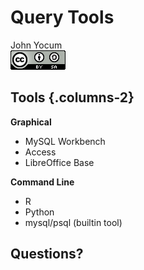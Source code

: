 # Query Tools
John Yocum  
![CC BY-SA 4.0](../images/cc_by-sa_4.png)  



## Tools {.columns-2}

**Graphical**

- MySQL Workbench
- Access
- LibreOffice Base

**Command Line**

- R
- Python
- mysql/psql (builtin tool)

## Questions?
